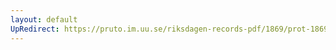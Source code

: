 ```yaml
---
layout: default
UpRedirect: https://pruto.im.uu.se/riksdagen-records-pdf/1869/prot-1869--fk--210/prot-1869--fk--210_003.pdf
---
```

